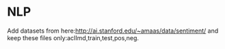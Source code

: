 # NLP
Add datasets from here:http://ai.stanford.edu/~amaas/data/sentiment/
and keep these files only:acIImd,train,test,pos,neg.
